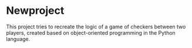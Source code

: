 # Newproject
This project tries to recreate the logic of a game of checkers between two players, created based on object-oriented programming in the Python language.